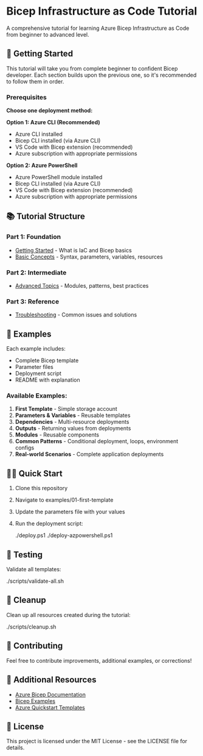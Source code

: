# Bicep Infrastructure as Code Tutorial

A comprehensive tutorial for learning Azure Bicep Infrastructure as Code from beginner to advanced level.

## 🚀 Getting Started

This tutorial will take you from complete beginner to confident Bicep developer. Each section builds upon the previous one, so it's recommended to follow them in order.

### Prerequisites

**Choose one deployment method:**

**Option 1: Azure CLI (Recommended)**
- Azure CLI installed
- Bicep CLI installed (via Azure CLI)
- VS Code with Bicep extension (recommended)
- Azure subscription with appropriate permissions

**Option 2: Azure PowerShell**
- Azure PowerShell module installed
- Bicep CLI installed (via Azure CLI)
- VS Code with Bicep extension (recommended)
- Azure subscription with appropriate permissions

## 📚 Tutorial Structure

### Part 1: Foundation
- [Getting Started](docs/01-getting-started.md) - What is IaC and Bicep basics
- [Basic Concepts](docs/02-basic-concepts.md) - Syntax, parameters, variables, resources

### Part 2: Intermediate
- [Advanced Topics](docs/03-advanced-topics.md) - Modules, patterns, best practices

### Part 3: Reference
- [Troubleshooting](docs/troubleshooting.md) - Common issues and solutions

## 🔧 Examples

Each example includes:
- Complete Bicep template
- Parameter files
- Deployment script
- README with explanation

### Available Examples:
1. **First Template** - Simple storage account
2. **Parameters & Variables** - Reusable templates
3. **Dependencies** - Multi-resource deployments
4. **Outputs** - Returning values from deployments
5. **Modules** - Reusable components
6. **Common Patterns** - Conditional deployment, loops, environment configs
7. **Real-world Scenarios** - Complete application deployments

## 🏃‍♂️ Quick Start

1. Clone this repository
2. Navigate to examples/01-first-template
3. Update the parameters file with your values
4. Run the deployment script:
   
   ./deploy.ps1
   ./deploy-azpowershell.ps1
   

## 🧪 Testing

Validate all templates:

./scripts/validate-all.sh


## 🧹 Cleanup

Clean up all resources created during the tutorial:

./scripts/cleanup.sh


## 🤝 Contributing

Feel free to contribute improvements, additional examples, or corrections!

## 📖 Additional Resources

- [Azure Bicep Documentation](https://docs.microsoft.com/en-us/azure/azure-resource-manager/bicep/)
- [Bicep Examples](https://github.com/Azure/bicep/tree/main/docs/examples)
- [Azure Quickstart Templates](https://azure.microsoft.com/en-us/resources/templates/)

## 📄 License

This project is licensed under the MIT License - see the LICENSE file for details.

